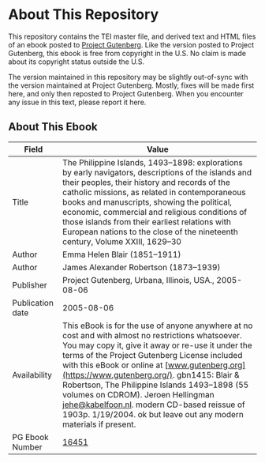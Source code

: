 # About This Repository

This repository contains the TEI master file, and derived text and HTML files of an ebook posted to [Project Gutenberg](https://www.gutenberg.org/). Like the version posted to Project Gutenberg, this ebook is free from copyright in the U.S. No claim is made about its copyright status outside the U.S.

The version maintained in this repository may be slightly out-of-sync with the version maintained at Project Gutenberg. Mostly, fixes will be made first here, and only then reposted to Project Gutenberg. When you encounter any issue in this text, please report it here.

## About This Ebook

| Field | Value |
| ----- | ----- |
| Title | The Philippine Islands, 1493–1898: explorations by early navigators, descriptions of the islands and their peoples, their history and records of the catholic missions, as related in contemporaneous books and manuscripts, showing the political, economic, commercial and religious conditions of those islands from their earliest relations with European nations to the close of the nineteenth century, Volume XXIII, 1629–30 |
| Author | Emma Helen Blair (1851–1911) |
| Author | James Alexander Robertson (1873–1939) |
| Publisher | Project Gutenberg, Urbana, Illinois, USA., 2005-08-06 |
| Publication date | 2005-08-06 |
| Availability | This eBook is for the use of anyone anywhere at no cost and with almost no restrictions whatsoever. You may copy it, give it away or re-use it under the terms of the Project Gutenberg License included with this eBook or online at [www.gutenberg.org](https://www.gutenberg.org/). gbn1415: Blair & Robertson, The Philippine Islands 1493–1898 (55 volumes on CDROM). Jeroen Hellingman <jehe@kabelfoon.nl>. modern CD-based reissue of 1903p. 1/19/2004. ok but leave out any modern materials if present. |
| PG Ebook Number | [16451](https://www.gutenberg.org/ebooks/16451) |
